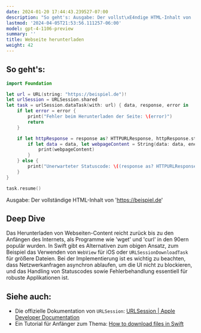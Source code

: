```yaml
---
date: 2024-01-20 17:44:43.239527-07:00
description: "So geht's: Ausgabe: Der vollst\xE4ndige HTML-Inhalt von 'https://beispiel.de'."
lastmod: '2024-04-05T21:53:56.111257-06:00'
model: gpt-4-1106-preview
summary: ''
title: Webseite herunterladen
weight: 42
---
```


## So geht's:
```Swift
import Foundation

let url = URL(string: "https://beispiel.de")!
let urlSession = URLSession.shared
let task = urlSession.dataTask(with: url) { data, response, error in
    if let error = error {
        print("Fehler beim Herunterladen der Seite: \(error)")
        return
    }

    if let httpResponse = response as? HTTPURLResponse, httpResponse.statusCode == 200 {
        if let data = data, let webpageContent = String(data: data, encoding: .utf8) {
            print(webpageContent)
        }
    } else {
        print("Unerwarteter Statuscode: \((response as? HTTPURLResponse)?.statusCode ?? -1)")
    }
}

task.resume()
```
Ausgabe: Der vollständige HTML-Inhalt von 'https://beispiel.de'

## Deep Dive
Das Herunterladen von Webseiten-Content reicht zurück bis zu den Anfängen des Internets, als Programme wie 'wget' und 'curl' in den 90ern populär wurden. In Swift gibt es Alternativen zum obigen Ansatz, zum Beispiel das Verwenden von `WebView` für iOS oder `URLSessionDownloadTask` für größere Dateien. Bei der Implementierung ist es wichtig zu beachten, dass Netzwerkanfragen asynchron ablaufen, um die UI nicht zu blockieren, und das Handling von Statuscodes sowie Fehlerbehandlung essentiell für robuste Applikationen ist.

## Siehe auch:
- Die offizielle Dokumentation von `URLSession`: [URLSession | Apple Developer Documentation](https://developer.apple.com/documentation/foundation/urlsession)
- Ein Tutorial für Anfänger zum Thema: [How to download files in Swift](https://www.hackingwithswift.com/read/7/overview)
